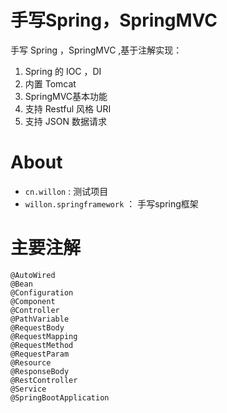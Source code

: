 # 手写Spring，SpringMVC

手写 Spring ，SpringMVC ,基于注解实现：

1.  Spring 的 IOC ，DI
2.   内置 Tomcat
3.  SpringMVC基本功能
4.  支持 Restful 风格 URI
5.  支持 JSON 数据请求

# About 

- `cn.willon`  : 测试项目  
- `willon.springframework` ： 手写spring框架

# 主要注解

```
@AutoWired
@Bean
@Configuration
@Component
@Controller
@PathVariable
@RequestBody
@RequestMapping
@RequestMethod
@RequestParam
@Resource
@ResponseBody
@RestController
@Service
@SpringBootApplication
```